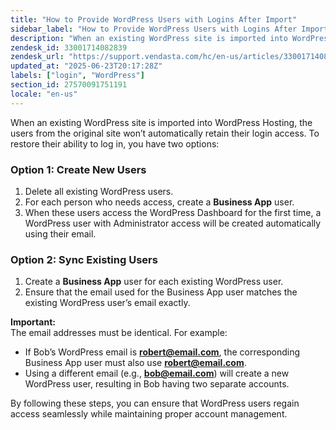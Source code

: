 ```yaml
---
title: "How to Provide WordPress Users with Logins After Import"
sidebar_label: "How to Provide WordPress Users with Logins After Import"
description: "When an existing WordPress site is imported into WordPress Hosting, the users from the original site won’t automatically retain their login access. To restore"
zendesk_id: 33001714082839
zendesk_url: "https://support.vendasta.com/hc/en-us/articles/33001714082839-How-to-Provide-WordPress-Users-with-Logins-After-Import"
updated_at: "2025-06-23T20:17:28Z"
labels: ["login", "WordPress"]
section_id: 27570091751191
locale: "en-us"
---
```


When an existing WordPress site is imported into WordPress Hosting, the users from the original site won’t automatically retain their login access. To restore their ability to log in, you have two options:

### Option 1: Create New Users

1.  Delete all existing WordPress users.
2.  For each person who needs access, create a **Business App** user.
3.  When these users access the WordPress Dashboard for the first time, a WordPress user with Administrator access will be created automatically using their email.

### Option 2: Sync Existing Users

1.  Create a **Business App** user for each existing WordPress user.
2.  Ensure that the email used for the Business App user matches the existing WordPress user’s email exactly.

**Important:**  
The email addresses must be identical. For example:

*   If Bob’s WordPress email is **robert@email.com**, the corresponding Business App user must also use **robert@email.com**.
*   Using a different email (e.g., **bob@email.com**) will create a new WordPress user, resulting in Bob having two separate accounts.

By following these steps, you can ensure that WordPress users regain access seamlessly while maintaining proper account management.
